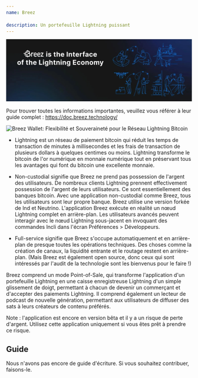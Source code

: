 ```yaml
---
name: Breez

description: Un portefeuille Lightning puissant
---
```


![cover](assets/cover.webp)

Pour trouver toutes les informations importantes, veuillez vous référer à leur guide complet : https://doc.breez.technology/

![ Breez Wallet: Flexibilité et Souveraineté pour le Réseau Lightning Bitcoin ](https://youtu.be/Z_yiPM2gzk0)

- Lightning est un réseau de paiement bitcoin qui réduit les temps de transaction de minutes à millisecondes et les frais de transaction de plusieurs dollars à quelques centimes ou moins. Lightning transforme le bitcoin de l'or numérique en monnaie numérique tout en préservant tous les avantages qui font du bitcoin une excellente monnaie.

- Non-custodial signifie que Breez ne prend pas possession de l'argent des utilisateurs. De nombreux clients Lightning prennent effectivement possession de l'argent de leurs utilisateurs. Ce sont essentiellement des banques bitcoin. Avec une application non-custodial comme Breez, tous les utilisateurs sont leur propre banque. Breez utilise une version forkée de lnd et Neutrino. L'application Breez exécute en réalité un nœud Lightning complet en arrière-plan. Les utilisateurs avancés peuvent interagir avec le nœud Lightning sous-jacent en invoquant des commandes lncli dans l'écran Préférences > Développeurs.

- Full-service signifie que Breez s'occupe automatiquement et en arrière-plan de presque toutes les opérations techniques. Des choses comme la création de canaux, la liquidité entrante et le routage restent en arrière-plan. (Mais Breez est également open source, donc ceux qui sont intéressés par l'audit de la technologie sont les bienvenus pour le faire !)

Breez comprend un mode Point-of-Sale, qui transforme l'application d'un portefeuille Lightning en une caisse enregistreuse Lightning d'un simple glissement de doigt, permettant à chacun de devenir un commerçant et d'accepter des paiements Lightning. Il comprend également un lecteur de podcast de nouvelle génération, permettant aux utilisateurs de diffuser des sats à leurs créateurs de contenu préférés.

Note : l'application est encore en version bêta et il y a un risque de perte d'argent. Utilisez cette application uniquement si vous êtes prêt à prendre ce risque.

## Guide

Nous n'avons pas encore de guide d'écriture. Si vous souhaitez contribuer, faisons-le.
